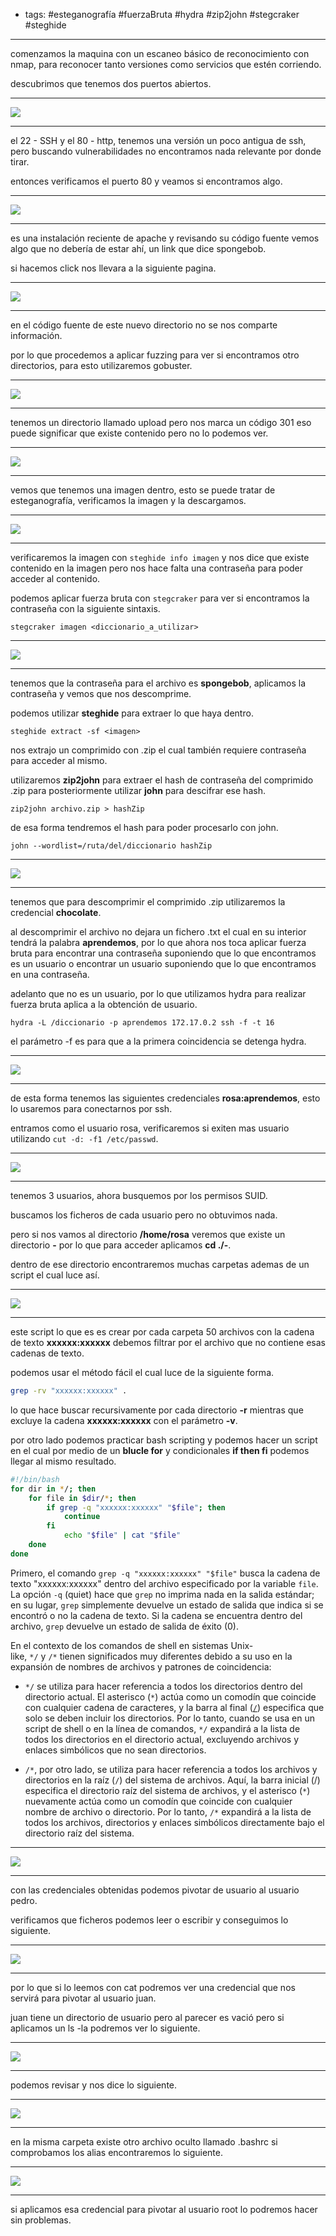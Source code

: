 - tags: #esteganografía #fuerzaBruta #hydra #zip2john #stegcraker #steghide  
_______
comenzamos la maquina con un escaneo básico de reconocimiento con nmap, para reconocer tanto versiones como servicios que estén corriendo.

descubrimos que tenemos dos puertos abiertos.
____
![](attachment/4a61cebe89f08ec9385901d4a7db60ff.png)
_____
el 22 - SSH y el 80 - http, tenemos una versión un poco antigua de ssh, pero buscando vulnerabilidades no encontramos nada relevante por donde tirar.

entonces verificamos el puerto 80 y veamos si encontramos algo.
_____
![](attachment/a5c63459b4e30407b841f590e039950a.png)
______
es una instalación reciente de apache y revisando su código fuente vemos algo que no debería de estar ahí, un link que dice spongebob.

si hacemos click nos llevara a la siguiente pagina.
____
![](attachment/1683976ad9ea52b42da70ea4888b45b4.png)
____
en el código fuente de este nuevo directorio no se nos comparte información.

por lo que procedemos a aplicar fuzzing para ver si encontramos otro directorios, para esto utilizaremos gobuster.
____
![](attachment/8891c7402bf6a4c79cdeac8a70b9e5ae.png)
______
tenemos un directorio llamado upload pero nos marca un código 301 eso puede significar que existe contenido pero no lo podemos ver.
_____
![](attachment/3da6450ca9a4d06c298a84c078bf8b6d.png)
_____
vemos que tenemos una imagen dentro, esto se puede tratar de esteganografía, verificamos la imagen y la descargamos.
_____
![](attachment/61e02c8470093e46d295d1a12e99eebc.png)
____
verificaremos la imagen con `steghide info imagen` y nos dice que existe contenido en la imagen pero nos hace falta una contraseña para poder acceder al contenido.

podemos aplicar fuerza bruta con `stegcraker` para ver si encontramos la contraseña con la siguiente sintaxis.

```shell
stegcraker imagen <diccionario_a_utilizar>
```

_____
![](attachment/8bc5815d2de0efcf49fbc31bc3da4f10.png)
____
tenemos que la contraseña para el archivo es **spongebob**, aplicamos la contraseña y vemos que nos descomprime.

podemos utilizar **steghide** para extraer lo que haya dentro.

```shell
steghide extract -sf <imagen>
```

nos extrajo un comprimido con .zip el cual también requiere contraseña para acceder al mismo. 

utilizaremos **zip2john** para extraer el hash de contraseña del comprimido .zip para posteriormente utilizar **john** para descifrar ese hash.

```shell
zip2john archivo.zip > hashZip
```

de esa forma tendremos el hash para poder procesarlo con john.

```shell
john --wordlist=/ruta/del/diccionario hashZip
```

_____
![](attachment/7b31416d381d2d2e1f872fb86a7eadb0.png)
______
tenemos que para descomprimir el comprimido .zip utilizaremos la credencial **chocolate**.

al descomprimir el archivo no dejara un fichero .txt el cual en su interior tendrá la palabra **aprendemos**, por lo que ahora nos toca aplicar fuerza bruta para encontrar una contraseña suponiendo que lo que encontramos es un usuario o encontrar un usuario suponiendo que lo que encontramos en una contraseña.

adelanto que no es un usuario, por lo que utilizamos hydra para realizar fuerza bruta aplica a la obtención de usuario.

```shell
hydra -L /diccionario -p aprendemos 172.17.0.2 ssh -f -t 16 
```

el parámetro -f es para que a la primera coincidencia se detenga hydra.
______
![](attachment/24d8f060ad1f52d8bd2fa08a2791f5a8.png)
____
de esta forma tenemos las siguientes credenciales **rosa:aprendemos**, esto lo usaremos para conectarnos por ssh.

entramos como el usuario rosa, verificaremos si exiten mas usuario utilizando `cut -d: -f1 /etc/passwd`.
____
![](attachment/c7c7085beb432c68bc49ae6267f70068.png)
_____
tenemos 3 usuarios, ahora busquemos por los permisos SUID.

buscamos los ficheros de cada usuario pero no obtuvimos nada. 

pero si nos vamos al directorio **/home/rosa** veremos que existe un directorio **-** por lo que para acceder aplicamos **cd ./-**.

dentro de ese directorio encontraremos muchas carpetas ademas de un script el cual luce así.
____
![](attachment/597fb3f515479c4f144aeda17c3dcd11.png)
____
este script lo que es es crear por cada carpeta 50 archivos con la cadena de texto **xxxxxx:xxxxxx** debemos filtrar por el archivo que no contiene esas cadenas de texto.

podemos usar el método fácil el cual luce de la siguiente forma.

```bash
grep -rv "xxxxxx:xxxxxx" .
```

lo que hace buscar recursivamente por cada directorio **-r** mientras que excluye la cadena **xxxxxx:xxxxxx** con el parámetro **-v**. 

por otro lado podemos practicar bash scripting y podemos hacer un script en el cual por medio de un **blucle for** y condicionales **if then fi** podemos llegar al mismo resultado.

```bash
#!/bin/bash
for dir in */; then
	for file in $dir/*; then
		if grep -q "xxxxxx:xxxxxx" "$file"; then
			continue
		fi 
			echo "$file" | cat "$file"
	done
done
```

Primero, el comando `grep -q "xxxxxx:xxxxxx" "$file"` busca la cadena de texto "xxxxxx:xxxxxx" dentro del archivo especificado por la variable `file`. La opción `-q` (quiet) hace que `grep` no imprima nada en la salida estándar; en su lugar, `grep` simplemente devuelve un estado de salida que indica si se encontró o no la cadena de texto. Si la cadena se encuentra dentro del archivo, `grep` devuelve un estado de salida de éxito (0).

En el contexto de los comandos de shell en sistemas Unix-like, `*/` y `/*` tienen significados muy diferentes debido a su uso en la expansión de nombres de archivos y patrones de coincidencia:

- `*/` se utiliza para hacer referencia a todos los directorios dentro del directorio actual. El asterisco (`*`) actúa como un comodín que coincide con cualquier cadena de caracteres, y la barra al final ([`/`](vscode-file://vscode-app/usr/share/code/resources/app/out/vs/code/electron-sandbox/workbench/workbench.html "/home/incognito/Desktop/bash/")) especifica que solo se deben incluir los directorios. Por lo tanto, cuando se usa en un script de shell o en la línea de comandos, `*/` expandirá a la lista de todos los directorios en el directorio actual, excluyendo archivos y enlaces simbólicos que no sean directorios.
    
- `/*`, por otro lado, se utiliza para hacer referencia a todos los archivos y directorios en la raíz (`/`) del sistema de archivos. Aquí, la barra inicial (/) especifica el directorio raíz del sistema de archivos, y el asterisco (`*`) nuevamente actúa como un comodín que coincide con cualquier nombre de archivo o directorio. Por lo tanto, `/*` expandirá a la lista de todos los archivos, directorios y enlaces simbólicos directamente bajo el directorio raíz del sistema.
____
![](attachment/d0d4d7727999b56bba6d2e7c6be0ffc4.png)
____
con las credenciales obtenidas podemos pivotar de usuario al usuario pedro.

verificamos que ficheros podemos leer o escribir y conseguimos lo siguiente.
____
![](attachment/22907516562e100dad5e4311697dba26.png)
____
por lo que si lo leemos con cat podremos ver una credencial que nos servirá para pivotar al usuario juan.

juan tiene un directorio de usuario pero al parecer es vació pero si aplicamos un ls -la podremos ver lo siguiente.
____
![](attachment/24624178ba1ff7858b2e8c5e60a1deb8.png)
___
podemos revisar y nos dice lo siguiente.
_____
![](attachment/4445edbecc9a4bd9e50078658f7c05bb.png)
____
en la misma carpeta existe otro archivo oculto llamado .bashrc si comprobamos los alias encontraremos lo siguiente.
___
![](attachment/7e489b3419d33a6e7868178ec0a54c07.png)
____
si aplicamos esa credencial para pivotar al usuario root lo podremos hacer sin problemas. 